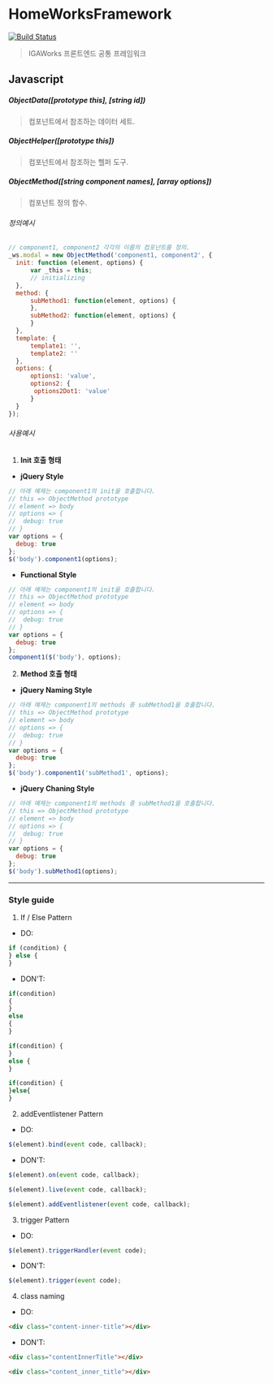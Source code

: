 # HomeWorksFramework

[![Build Status](https://travis-ci.com/IGAWorksDev/HomeWorksFramework.svg?token=rwDRrKxKFoGg8k5wwUnr&branch=master)](https://travis-ci.com/IGAWorksDev/HomeWorksFramework)

> IGAWorks 프론트엔드 공통 프레임워크

## Javascript
##### ObjectData([prototype this], [string id])
 > 컴포넌트에서 참조하는 데이터 세트.

##### ObjectHelper([prototype this])
 > 컴포넌트에서 참조하는 헬퍼 도구.

##### ObjectMethod([string component names], [array options])
 > 컴포넌트 정의 함수.
 
###### 정의예시

```javascript
// component1, component2 각각의 이름의 컴포넌트를 정의.
_ws.modal = new ObjectMethod('component1, component2', {
  init: function (element, options) {
      var _this = this;
      // initializing
  },
  method: {
      subMethod1: function(element, options) {
      },
      subMethod2: function(element, options) {
      }
  },
  template: {
      template1: '',
      template2: ''
  },
  options: {
      options1: 'value',
      options2: {
       options2Dot1: 'value'
      }
  }
});
```

###### 사용예시
1. **Init 호출 형태**

 - **jQuery Style**

  ```javascript
  // 아래 예제는 component1의 init을 호출합니다.
  // this => ObjectMethod prototype
  // element => body
  // options => {
  //  debug: true
  // }
  var options = {
    debug: true
  };
  $('body').component1(options);
```

 - **Functional Style**

  ```javascript
  // 아래 예제는 component1의 init을 호출합니다.
  // this => ObjectMethod prototype
  // element => body
  // options => {
  //  debug: true
  // }
  var options = {
    debug: true
  };
  component1($('body'), options);
```

2. **Method 호출 형태**

 - **jQuery Naming Style**

  ```javascript
  // 아래 예제는 component1의 methods 중 subMethod1을 호출합니다.
  // this => ObjectMethod prototype
  // element => body
  // options => {
  //  debug: true
  // }
  var options = {
    debug: true
  };
  $('body').component1('subMethod1', options);
```

 - **jQuery Chaning Style**

  ```javascript
  // 아래 예제는 component1의 methods 중 subMethod1을 호출합니다.
  // this => ObjectMethod prototype
  // element => body
  // options => {
  //  debug: true
  // }
  var options = {
    debug: true
  };
  $('body').subMethod1(options);
```

----

### Style guide

1. If / Else Pattern

 - DO:
 
 ```javascript
 if (condition) {
 } else {
 }
```

 - DON'T:

 ```javascript
 if(condition)
 {
 }
 else
 {
 }
```

 ```javascript
 if(condition) {
 }
 else {
 }
```

 ```javascript
 if(condition) {
 }else{
 }
```

2. addEventlistener Pattern

 - DO:
 
 ```javascript
 $(element).bind(event code, callback);
```

 - DON'T:
 
 ```javascript
 $(element).on(event code, callback);
```

 ```javascript
 $(element).live(event code, callback);
```

 ```javascript
 $(element).addEventlistener(event code, callback);
```

3. trigger Pattern

 - DO:

 ```javascript
 $(element).triggerHandler(event code);
```

 - DON'T:

 ```javascript
 $(element).trigger(event code);
```

4. class naming

 - DO:

 ```html
 <div class="content-inner-title"></div>
```
 
 - DON'T:
 
 ```html
 <div class="contentInnerTitle"></div>
```

 ```html
 <div class="content_inner_title"></div>
```
